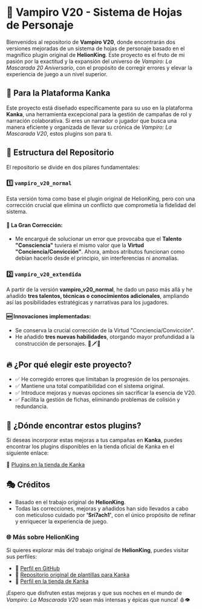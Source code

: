 # 🦇 Vampiro V20 - Sistema de Hojas de Personaje

Bienvenidos al repositorio de **Vampiro V20**, donde encontrarán dos versiones mejoradas de un sistema de hojas de personaje basado en el magnífico plugin original de **HelionKing**. Este proyecto es el fruto de mi pasión por la exactitud y la expansión del universo de *Vampiro: La Mascarada 20 Aniversario*, con el propósito de corregir errores y elevar la experiencia de juego a un nivel superior.

## 🏰 Para la Plataforma Kanka
Este proyecto está diseñado específicamente para su uso en la plataforma **Kanka**, una herramienta excepcional para la gestión de campañas de rol y narración colaborativa. Si eres un narrador o jugador que busca una manera eficiente y organizada de llevar su crónica de *Vampiro: La Mascarada V20*, estos plugins son para ti.

## 📂 Estructura del Repositorio

El repositorio se divide en dos pilares fundamentales:

### 1️⃣ `vampiro_v20_normal`
Esta versión toma como base el plugin original de HelionKing, pero con una corrección crucial que elimina un conflicto que comprometía la fidelidad del sistema.

#### 🔧 La Gran Corrección:
- Me encargué de solucionar un error que provocaba que el **Talento "Consciencia"** tuviera el mismo valor que la **Virtud "Conciencia/Convicción"**. Ahora, ambos atributos funcionan como debían hacerlo desde el principio, sin interferencias ni anomalías.

### 2️⃣ `vampiro_v20_extendida`
A partir de la versión **vampiro_v20_normal**, he dado un paso más allá y he añadido **tres talentos, técnicas o conocimientos adicionales**, ampliando así las posibilidades estratégicas y narrativas para los jugadores.

#### 🆕 Innovaciones implementadas:
- Se conserva la crucial corrección de la Virtud "Conciencia/Convicción".
- He añadido **tres nuevas habilidades**, otorgando mayor profundidad a la construcción de personajes. 📖🗡️🧠

## 🔥 ¿Por qué elegir este proyecto?
- ✅ He corregido errores que limitaban la progresión de los personajes.
- ✅ Mantiene una total compatibilidad con el sistema original.
- ✅ Introduce mejoras y nuevas opciones sin sacrificar la esencia de V20.
- ✅ Facilita la gestión de fichas, eliminando problemas de colisión y redundancia.

## 🛒 ¿Dónde encontrar estos plugins?
Si deseas incorporar estas mejoras a tus campañas en **Kanka**, puedes encontrar los plugins disponibles en la tienda oficial de Kanka en el siguiente enlace:

🔗 [Plugins en la tienda de Kanka](https://marketplace.kanka.io/profiles/290093)

## 🎭 Créditos
- Basado en el trabajo original de **HelionKing**.
- Todas las correcciones, mejoras y añadidos han sido llevados a cabo con meticuloso cuidado por **'Sri7ach1'**, con el único propósito de refinar y enriquecer la experiencia de juego.

### 🌐 Más sobre HelionKing
Si quieres explorar más del trabajo original de **HelionKing**, puedes visitar sus perfiles:
- 🔗 [Perfil en GitHub](https://github.com/helionking)
- 📜 [Repositorio original de plantillas para Kanka](https://github.com/helionking/kanka-templates)
- 🏪 [Perfil en la tienda de Kanka](https://marketplace.kanka.io/profiles/1787)

¡Espero que disfruten estas mejoras y que sus noches en el mundo de *Vampiro: La Mascarada V20* sean más intensas y épicas que nunca! 🩸👁️
